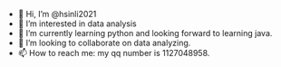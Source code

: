 - 👋 Hi, I’m @hsinli2021
- 👀 I’m interested in data analysis
- 🌱 I’m currently learning python and looking forward to learning java.
- 💞️ I’m looking to collaborate on data analyzing.
- 📫 How to reach me: my qq number is 1127048958.

<!---
hsinli2021/hsinli2021 is a ✨ special ✨ repository because its `README.md` (this file) appears on your GitHub profile.
You can click the Preview link to take a look at your changes.
--->
